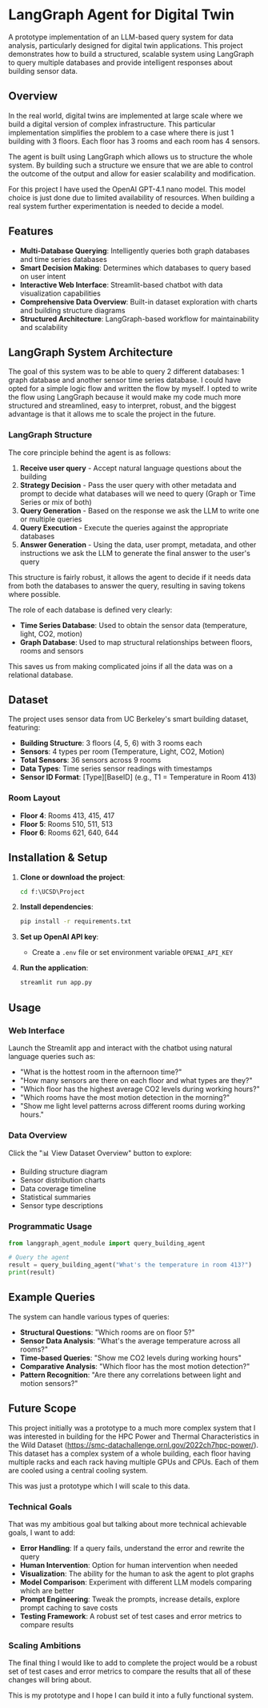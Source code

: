 # LangGraph Agent for Digital Twin

A prototype implementation of an LLM-based query system for data analysis, particularly designed for digital twin applications. This project demonstrates how to build a structured, scalable system using LangGraph to query multiple databases and provide intelligent responses about building sensor data.

## Overview

In the real world, digital twins are implemented at large scale where we build a digital version of complex infrastructure. This particular implementation simplifies the problem to a case where there is just 1 building with 3 floors. Each floor has 3 rooms and each room has 4 sensors.

The agent is built using LangGraph which allows us to structure the whole system. By building such a structure we ensure that we are able to control the outcome of the output and allow for easier scalability and modification.

For this project I have used the OpenAI GPT-4.1 nano model. This model choice is just done due to limited availability of resources. When building a real system further experimentation is needed to decide a model.

## Features

- **Multi-Database Querying**: Intelligently queries both graph databases and time series databases
- **Smart Decision Making**: Determines which databases to query based on user intent
- **Interactive Web Interface**: Streamlit-based chatbot with data visualization capabilities
- **Comprehensive Data Overview**: Built-in dataset exploration with charts and building structure diagrams
- **Structured Architecture**: LangGraph-based workflow for maintainability and scalability

## LangGraph System Architecture

The goal of this system was to be able to query 2 different databases: 1 graph database and another sensor time series database. I could have opted for a simple logic flow and written the flow by myself. I opted to write the flow using LangGraph because it would make my code much more structured and streamlined, easy to interpret, robust, and the biggest advantage is that it allows me to scale the project in the future.

### LangGraph Structure

The core principle behind the agent is as follows:

1. **Receive user query** - Accept natural language questions about the building
2. **Strategy Decision** - Pass the user query with other metadata and prompt to decide what databases will we need to query (Graph or Time Series or mix of both)
3. **Query Generation** - Based on the response we ask the LLM to write one or multiple queries
4. **Query Execution** - Execute the queries against the appropriate databases
5. **Answer Generation** - Using the data, user prompt, metadata, and other instructions we ask the LLM to generate the final answer to the user's query

This structure is fairly robust, it allows the agent to decide if it needs data from both the databases to answer the query, resulting in saving tokens where possible.

The role of each database is defined very clearly:
- **Time Series Database**: Used to obtain the sensor data (temperature, light, CO2, motion)
- **Graph Database**: Used to map structural relationships between floors, rooms and sensors

This saves us from making complicated joins if all the data was on a relational database.

## Dataset

The project uses sensor data from UC Berkeley's smart building dataset, featuring:

- **Building Structure**: 3 floors (4, 5, 6) with 3 rooms each
- **Sensors**: 4 types per room (Temperature, Light, CO2, Motion)
- **Total Sensors**: 36 sensors across 9 rooms
- **Data Types**: Time series sensor readings with timestamps
- **Sensor ID Format**: [Type][BaseID] (e.g., T1 = Temperature in Room 413)

### Room Layout
- **Floor 4**: Rooms 413, 415, 417
- **Floor 5**: Rooms 510, 511, 513  
- **Floor 6**: Rooms 621, 640, 644

## Installation & Setup

1. **Clone or download the project**:
   ```cmd
   cd f:\UCSD\Project
   ```

2. **Install dependencies**:
   ```cmd
   pip install -r requirements.txt
   ```

3. **Set up OpenAI API key**:
   - Create a `.env` file or set environment variable `OPENAI_API_KEY`

4. **Run the application**:
   ```cmd
   streamlit run app.py
   ```
   

## Usage

### Web Interface
Launch the Streamlit app and interact with the chatbot using natural language queries such as:

- "What is the hottest room in the afternoon time?"
- "How many sensors are there on each floor and what types are they?"
- "Which floor has the highest average CO2 levels during working hours?"
- "Which rooms have the most motion detection in the morning?"
- "Show me light level patterns across different rooms during working hours."

### Data Overview
Click the "📊 View Dataset Overview" button to explore:
- Building structure diagram
- Sensor distribution charts
- Data coverage timeline
- Statistical summaries
- Sensor type descriptions

### Programmatic Usage
```python
from langgraph_agent_module import query_building_agent

# Query the agent
result = query_building_agent("What's the temperature in room 413?")
print(result)
```

## Example Queries

The system can handle various types of queries:

- **Structural Questions**: "Which rooms are on floor 5?"
- **Sensor Data Analysis**: "What's the average temperature across all rooms?"
- **Time-based Queries**: "Show me CO2 levels during working hours"
- **Comparative Analysis**: "Which floor has the most motion detection?"
- **Pattern Recognition**: "Are there any correlations between light and motion sensors?"


## Future Scope

This project initially was a prototype to a much more complex system that I was interested in building for the HPC Power and Thermal Characteristics in the Wild Dataset (https://smc-datachallenge.ornl.gov/2022ch7hpc-power/). This dataset has a complex system of a whole building, each floor having multiple racks and each rack having multiple GPUs and CPUs. Each of them are cooled using a central cooling system.

This was just a prototype which I will scale to this data.

### Technical Goals

That was my ambitious goal but talking about more technical achievable goals, I want to add:

- **Error Handling**: If a query fails, understand the error and rewrite the query
- **Human Intervention**: Option for human intervention when needed
- **Visualization**: The ability for the human to ask the agent to plot graphs
- **Model Comparison**: Experiment with different LLM models comparing which are better
- **Prompt Engineering**: Tweak the prompts, increase details, explore prompt caching to save costs
- **Testing Framework**: A robust set of test cases and error metrics to compare results

### Scaling Ambitions

The final thing I would like to add to complete the project would be a robust set of test cases and error metrics to compare the results that all of these changes will bring about.

This is my prototype and I hope I can build it into a fully functional system.

